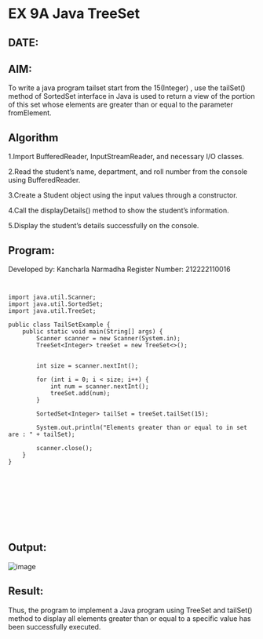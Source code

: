 
# EX 9A Java TreeSet
## DATE:
## AIM:
To write a java program tailset start from the 15(Integer) , use the tailSet() method of SortedSet interface in Java is used to return a view of the portion of this set whose elements are greater than or equal to the parameter fromElement.









## Algorithm


1.Import BufferedReader, InputStreamReader, and necessary I/O classes.

2.Read the student’s name, department, and roll number from the console using BufferedReader.

3.Create a Student object using the input values through a constructor.

4.Call the displayDetails() method to show the student’s information.

5.Display the student’s details successfully on the console.






## Program:

Developed by: Kancharla Narmadha
Register Number: 212222110016
```
    

import java.util.Scanner;
import java.util.SortedSet;
import java.util.TreeSet;

public class TailSetExample {
    public static void main(String[] args) {
        Scanner scanner = new Scanner(System.in);
        TreeSet<Integer> treeSet = new TreeSet<>();

      
        int size = scanner.nextInt();

        for (int i = 0; i < size; i++) {
            int num = scanner.nextInt();
            treeSet.add(num);
        }

        SortedSet<Integer> tailSet = treeSet.tailSet(15);

        System.out.println("Elements greater than or equal to in set are : " + tailSet);

        scanner.close();
    }
}
            
      
 
            
      
               


    
```

## Output:

![image](https://github.com/user-attachments/assets/ff70a51c-ed8f-47e8-875e-6d27371cf460)


## Result:
Thus, the program to implement a Java program using TreeSet and tailSet() method to display all elements greater than or equal to a specific value has been successfully executed.
